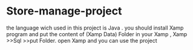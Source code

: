 # Store-manage-project
the language wich used in this project is Java .
you should install Xamp program and put the content of (Xamp Data) Folder in your Xamp , Xamp >>Sql >>put Folder.
open Xamp and you can use the project 
